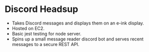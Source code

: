 # Discord Headsup
- Takes Discord messages and displays them on an e-ink display.
- Hosted on EC2.
- Basic jest testing for node server.
- Spins up a small message reader discord bot and serves recent messages to a secure REST API.
